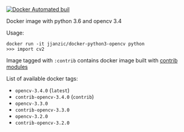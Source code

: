 [![Docker Automated buil](https://img.shields.io/docker/automated/jjanzic/docker-python3-opencv.svg)]()

Docker image with python 3.6 and opencv 3.4

Usage:

    docker run -it jjanzic/docker-python3-opencv python
    >>> import cv2

Image tagged with `:contrib` contains docker image built with [contrib modules](https://github.com/opencv/opencv_contrib/)

List of available docker tags:

- `opencv-3.4.0` (`latest`)
- `contrib-opencv-3.4.0` (`contrib`)
- `opencv-3.3.0`
- `contrib-opencv-3.3.0`
- `opencv-3.2.0`
- `contrib-opencv-3.2.0`
